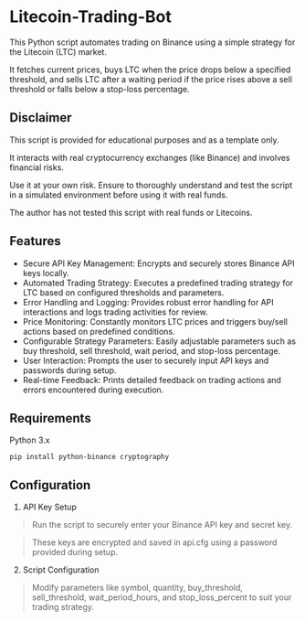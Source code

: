 # Litecoin-Trading-Bot
This Python script automates trading on Binance using a simple strategy for the Litecoin (LTC) market. 

It fetches current prices, buys LTC when the price drops below a specified threshold, and sells LTC after a waiting period if the price rises above a sell threshold or falls below a stop-loss percentage.

## Disclaimer
This script is provided for educational purposes and as a template only. 

It interacts with real cryptocurrency exchanges (like Binance) and involves financial risks. 

Use it at your own risk. Ensure to thoroughly understand and test the script in a simulated environment before using it with real funds. 

The author has not tested this script with real funds or Litecoins.


## Features

- Secure API Key Management: Encrypts and securely stores Binance API keys locally.
- Automated Trading Strategy: Executes a predefined trading strategy for LTC based on configured thresholds and parameters.
- Error Handling and Logging: Provides robust error handling for API interactions and logs trading activities for review.
- Price Monitoring: Constantly monitors LTC prices and triggers buy/sell actions based on predefined conditions.
- Configurable Strategy Parameters: Easily adjustable parameters such as buy threshold, sell threshold, wait period, and stop-loss percentage.
- User Interaction: Prompts the user to securely input API keys and passwords during setup.
- Real-time Feedback: Prints detailed feedback on trading actions and errors encountered during execution.

## Requirements

Python 3.x
```
pip install python-binance cryptography
```

## Configuration
1. API Key Setup

> Run the script to securely enter your Binance API key and secret key.

> These keys are encrypted and saved in api.cfg using a password provided during setup.

2. Script Configuration

> Modify parameters like symbol, quantity, buy_threshold, sell_threshold, wait_period_hours, and stop_loss_percent to suit your trading strategy.


